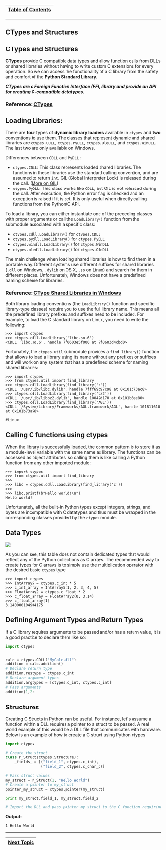 |[Table of Contents](/00-Table-of-Contents.md)|
|---|

---

## CTypes and Structures

## CTypes and Structures

**CTypes** provide C compatible data types and allow function calls from DLLs or shared libraries without having to write custom C extensions for every operation. So we can access the functionality of a C library from the safety and comfort of the **Python Standard Library.**

_**CTypes are a Foreign Function Interface \(FFI\) library and provide an API for creating C-compatible datatypes.**_

### Reference: [CTypes](https://docs.python.org/2.7/library/ctypes.html)

## Loading Libraries:

There are **four** types of **dynamic library loaders** available in `ctypes` and **two** conventions to use them. The classes that represent dynamic and shared libraries are `ctypes.CDLL`, `ctypes.PyDLL`, `ctypes.OleDLL`, and `ctypes.WinDLL`. The last two are only available on Windows.

Differences between `CDLL` and `PyDLL:`

* `ctypes.CDLL`: This class represents loaded shared libraries. The functions in these libraries use the standard calling convention, and are assumed to return `int`. GIL \(Global Interpreter Lock\) is released during the call. \([More on GIL](https://wiki.python.org/moin/GlobalInterpreterLock)\)
* `ctypes.PyDLL`: This class works like `CDLL`, but GIL is not released during the call. After execution, the Python error flag is checked and an exception is raised if it is set. It is only useful when directly calling functions from the Python/C API.

To load a library, you can either instantiate one of the preceding classes with proper arguments or call the `LoadLibrary()` function from the submodule associated with a specific class:

* `ctypes.cdll.LoadLibrary()` for `ctypes.CDLL`
* `ctypes.pydll.LoadLibrary()` for `ctypes.PyDLL`
* `ctypes.windll.LoadLibrary()` for `ctypes.WinDLL`
* `ctypes.oledll.LoadLibrary()` for `ctypes.OleDLL`

The main challenge when loading shared libraries is how to find them in a portable way. Different systems use different suffixes for shared libraries \(`.dll` on Windows, `.dylib` on OS X, `.so` on Linux\) and search for them in different places. Unfortunately, Windows does not have a predefined naming scheme for libraries.

### Reference: [CType Shared Libraries in Windows](https://docs.python.org/3.5/library/ctypes.html)

Both library loading conventions \(the `LoadLibrary()` function and specific library-type classes\) require you to use the full library name. This means all the predefined library prefixes and suffixes need to be included. For example, to load the C standard library on Linux, you need to write the following:

```text
>>> import ctypes
>>> ctypes.cdll.LoadLibrary('libc.so.6')
<CDLL 'libc.so.6', handle 7f0603e5f000 at 7f0603d4cbd0>
```

Fortunately, the `ctypes.util` submodule provides a `find_library()` function that allows to load a library using its name without any prefixes or suffixes and will work on any system that has a predefined scheme for naming shared libraries:

```text
>>> import ctypes
>>> from ctypes.util import find_library
>>> ctypes.cdll.LoadLibrary(find_library('c'))
<CDLL '/usr/lib/libc.dylib', handle 7fff69b97c98 at 0x101b73ac8>
>>> ctypes.cdll.LoadLibrary(find_library('bz2'))
<CDLL '/usr/lib/libbz2.dylib', handle 10042d170 at 0x101b6ee80>
>>> ctypes.cdll.LoadLibrary(find_library('AGL'))
<CDLL '/System/Library/Frameworks/AGL.framework/AGL', handle 101811610 at 0x101b73a58>

#Linux
```

## Calling C functions using ctypes

When the library is successfully loaded, the common pattern is to store it as a module-level variable with the same name as library. The functions can be accessed as object attributes, so calling them is like calling a Python function from any other imported module:

```text
>>> import ctypes
>>> from ctypes.util import find_library
>>> 
>>> libc = ctypes.cdll.LoadLibrary(find_library('c'))
>>> 
>>> libc.printf(b"Hello world!\n")
Hello world!
```

Unfortunately, all the built-in Python types except integers, strings, and bytes are incompatible with C datatypes and thus must be wrapped in the corresponding classes provided by the `ctypes` module.

## Data Types

![](../.gitbook/assets/capture.JPG)

As you can see, this table does not contain dedicated types that would reflect any of the Python collections as C arrays. The recommended way to create types for C arrays is to simply use the multiplication operator with the desired basic `ctypes` type:

```text
>>> import ctypes
>>> IntArray5 = ctypes.c_int * 5
>>> c_int_array = IntArray5(1, 2, 3, 4, 5)
>>> FloatArray2 = ctypes.c_float * 2
>>> c_float_array = FloatArray2(0, 3.14)
>>> c_float_array[1]
3.140000104904175
```

## Defining Argument Types and Return Types

If a C library requires arguments to be passed and/or has a return value, it is a good practice to declare them like so:

```python
import ctypes


calc = ctypes.CDLL("MyCalc.dll")
addition = calc.addition()
# Declare return type
addition.restype = ctypes.c_int
# Declare argument types
addition.argtypes = [ctypes.c_int, ctypes.c_int]
# Pass arguments
addition(1,2)
```

## Structures

Creating C Structs in Python can be useful. For instance, let's assume a function within a DLL requires a pointer to a struct to be passed. A real world example of this would be a DLL file that communicates with hardware. Below is an example of how to create a C struct using Python ctypes

```python
import ctypes

# Create the struct
class P_Struct(ctypes.Structure):
    _fields_ = [("field_1", ctypes.c_int),
                ("field_2", ctypes.c_char_p)]

# Pass struct values                 
my_struct = P_Struct(1, "Hello World")
# Create a pointer to my_struct
pointer_my_struct = ctypes.pointer(my_struct)

print my_struct.field_1, my_struct.field_2

# Import the DLL and pass pointer_my_struct to the C function requiring a pointer to a struct.
```

**Output:**

```text
1 Hello World
```  

---

|[Next Topic](/06_advanced/02_regular_expressions.md)|
|---|
